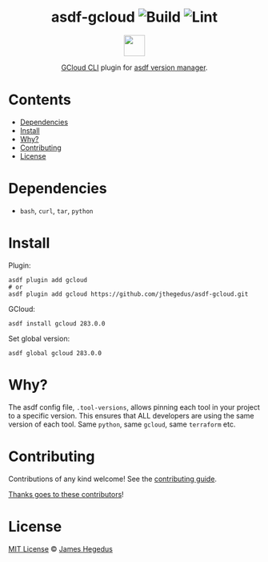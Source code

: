 <div align="center">

# asdf-gcloud ![Build](https://github.com/jthegedus/asdf-gcloud/workflows/Build/badge.svg) ![Lint](https://github.com/jthegedus/asdf-gcloud/workflows/Lint/badge.svg)

<a href="https://cloud.google.com/sdk/gcloud/reference" target="_blank" rel="noopener noreferrer">
    <img src="images/logo_lockup_cloud_rgb.png" height="42" align="middle" />
</a>

[GCloud CLI](https://cloud.google.com/sdk/gcloud/reference) plugin for [asdf version manager](https://asdf-vm.com).

</div>

# Contents

- [Dependencies](#dependencies)
- [Install](#install)
- [Why?](#why)
- [Contributing](#contributing)
- [License](#license)

# Dependencies

- `bash`, `curl`, `tar`, `python`

# Install

Plugin:

```shell
asdf plugin add gcloud
# or
asdf plugin add gcloud https://github.com/jthegedus/asdf-gcloud.git
```

GCloud:

```shell
asdf install gcloud 283.0.0
```

Set global version:

```shell
asdf global gcloud 283.0.0
```

# Why?

The asdf config file, `.tool-versions`, allows pinning each tool in your project to a specific version. This ensures that ALL developers are using the same version of each tool. Same `python`, same `gcloud`, same `terraform` etc.

# Contributing

Contributions of any kind welcome! See the [contributing guide](contributing.md).

[Thanks goes to these contributors](https://github.com/jthegedus/asdf-gcloud/graphs/contributors)!

# License

[MIT License](LICENSE) © [James Hegedus](https://github.com/jthegedus/)

